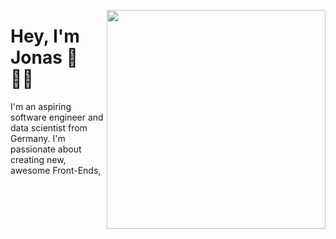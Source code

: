 <img align="right" src="https://github.com/
jonasjuenemann/
jonasjuenemann/blob/master/ML.PNG" alt="" width=350px height=350px/>


# Hey, I'm Jonas 🤝 👨‍💻

I'm an aspiring software engineer and data scientist from Germany. I'm passionate about creating new, awesome Front-Ends, 




<!--
**jonasjuenemann/jonasjuenemann** is a ✨ _special_ ✨ repository because its `README.md` (this file) appears on your GitHub profile.

Here are some ideas to get you started:

- 🔭 I’m currently working on ...
- 🌱 I’m currently learning ...
- 👯 I’m looking to collaborate on ...
- 🤔 I’m looking for help with ...
- 💬 Ask me about ...
- 📫 How to reach me: ...
- 😄 Pronouns: ...
- ⚡ Fun fact: ...
-->
